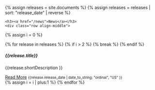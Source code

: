 {% assign releases = site.documents %} {% assign releases = releases | sort: "release_date" | reverse %}

    <h3><a href="/news">News</a></h3>
    <div class="row align-middle">

{% assign i = 0 %}
<div class="card-group">
{% for release in releases %} {% if i > 2 %} {% break %} {% endif %}
<div class="card card-orange">
<div class="card-body" style="padding-top: 0; padding-bottom: 0;">
    <h5 class="card-title text-blue">{{release.title}}</h5>
    <p>{{release.shortDescription }}</p>
</div>
<div class="card-footer align-middle align-items-center">
    <a href="{{release.url}}" class="btn btn-secondary float-right">Read More</a>
    <small class="text-muted text-left font-italic align-middle">{{release.release_date | date_to_string: "ordinal", "US" }}</small>
</div>
</div>
{% assign i = i | plus:1 %}
{% endfor %}
</div>

